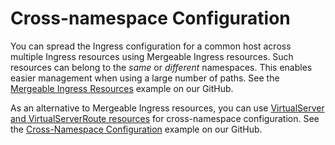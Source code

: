 # Cross-namespace Configuration

You can spread the Ingress configuration for a common host across multiple Ingress resources using Mergeable Ingress resources. Such resources can belong to the *same* or *different* namespaces. This enables easier management when using a large number of paths. See the [Mergeable Ingress Resources](https://github.com/nginxinc/kubernetes-ingress/tree/v1.12.1/examples/mergeable-ingress-types) example on our GitHub.

As an alternative to Mergeable Ingress resources, you can use [VirtualServer and VirtualServerRoute resources](/nginx-ingress-controller/configuration/virtualserver-and-virtualserverroute-resources/) for cross-namespace configuration. See the [Cross-Namespace Configuration](https://github.com/nginxinc/kubernetes-ingress/tree/v1.12.1/examples-of-custom-resources/cross-namespace-configuration) example on our GitHub.
